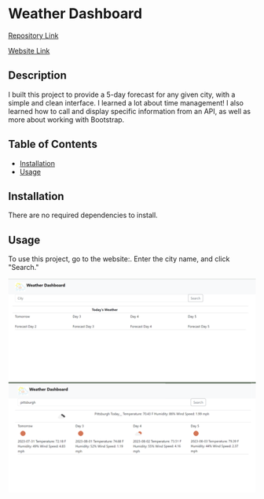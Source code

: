 # Weather Dashboard
<a href="https://github.com/Ms-Marlena/weather-dashboard">Repository Link</a> 

<a href="https://ms-marlena.github.io/weather-dashboard">Website Link</a>

## Description
I built this project to provide a 5-day forecast for any given city, with a simple and clean interface. 
I learned a lot about time management! I also learned how to call and display specific information from an API, as well as more about working with Bootstrap. 

## Table of Contents
- [Installation](#installation)
- [Usage](#usage)

## Installation
There are no required dependencies to install. 

## Usage
To use this project, go to the website:. Enter the city name, and click "Search."

![screenshot](./assets/images/screenshot.png)
 

